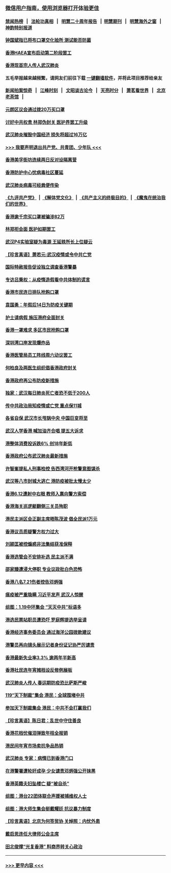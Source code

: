 ### [微信用户指南，使用浏览器打开体验更佳](https://github.com/gfw-breaker/banned-news1/blob/master/indexes/wechat-guide.md?t=0)
#### [禁闻热榜](热点新闻.md?t=0)  &nbsp;&nbsp;|&nbsp;&nbsp; [法轮功真相](https://github.com/gfw-breaker/truth/blob/master/README.md?t=0) &nbsp;&nbsp;|&nbsp;&nbsp; [明慧二十周年报告](https://github.com/gfw-breaker/mh-reports/blob/master/README.md?t=0) &nbsp;&nbsp;|&nbsp;&nbsp;[明慧期刊](https://github.com/gfw-breaker/mh-qikan) &nbsp;&nbsp;|&nbsp;&nbsp; [明慧海外之窗](https://github.com/gfw-breaker/mh-news/blob/master/README.md?t=0) &nbsp;&nbsp;|&nbsp;&nbsp; [神韵特别报道](https://github.com/gfw-breaker/mh-news/blob/master/shenyun.md?t=0)
#### [钟国斌指已将布口罩交化验所 测试能否防菌](../pages/nsc415/n11842783.md?t=02041144) 
#### [香港HAEA宣布启动第二阶段罢工](../pages/nsc415/n11842723.md?t=02041144) 
#### [香港现首宗人传人武汉肺炎](../pages/nsc415/n11842766.md?t=02041144) 
#### 五毛举报越来越频繁，请网友们前往下载 [一键翻墙软件](https://github.com/gfw-breaker/ssr-accounts)，并将此项目推荐给亲友
#### [新闻拍案惊奇](https://github.com/gfw-breaker/banned-news1/blob/master/pages/link4.md) &nbsp;&nbsp;|&nbsp;&nbsp; [江峰时刻](https://github.com/gfw-breaker/banned-news1/blob/master/pages/link4.md) &nbsp;&nbsp;|&nbsp;&nbsp; [文昭谈古论今](https://github.com/gfw-breaker/banned-news1/blob/master/pages/link4.md) &nbsp;&nbsp;|&nbsp;&nbsp; [天亮时分](https://github.com/gfw-breaker/banned-news1/blob/master/pages/link4.md) &nbsp;&nbsp;|&nbsp;&nbsp; [萧茗看世界](https://github.com/gfw-breaker/banned-news1/blob/master/pages/link4.md) &nbsp;&nbsp;|&nbsp;&nbsp; [北京老茶馆](https://github.com/gfw-breaker/banned-news1/blob/master/pages/link4.md) &nbsp;&nbsp;|&nbsp;&nbsp; 
#### [元朗区议会通过拨20万买口罩](../pages/nsc415/n11842754.md?t=02041144) 
#### [讨好中共权贵 林郑伪封关 医护界罢工升级](../pages/nsc415/n11842359.md?t=02041144) 
#### [武汉肺炎摧毁中国经济 损失将超过16万亿](../pages/nsc415/n11839723.md?t=02041144) 
#### [>>> 我要声明退出共产党、共青团、少年队 <<<](https://github.com/begood0513/goodnews/blob/master/quit/letter.md) 
#### [香港美孚街坊连续两日反对设隔离营](../pages/nsc415/n11839962.md?t=02041144) 
#### [香港防护中心忧病毒社区蔓延](../pages/nsc415/n11839933.md?t=02041144) 
#### [武汉肺炎病毒可经粪便传染](../pages/nsc415/n11839939.md?t=02041144) 
#### [《九评共产党》](https://github.com/begood0513/9ping.md/blob/master/README.md) &nbsp;|&nbsp; [《解体党文化》](../../../../jtdwh.md/blob/master/README.md)  &nbsp;|&nbsp; [《共产主义的终极目的》](../../../../gczydzjmd.md/blob/master/README.md) &nbsp;|&nbsp; [《魔鬼在统治我们的世界》](../../../../mgztzwmdsj.md/blob/master/README.md) 
#### [香港逾千宗买口罩被骗涉82万](../pages/nsc415/n11839914.md?t=02041144) 
#### [林郑拒会面 医护如期罢工](../pages/nsc415/n11839892.md?t=02041144) 
#### [武汉P4实验室疑为毒源 王延轶所长上位疑云](../pages/nsc415/n11835543.md?t=02041144) 
#### [【珍言真语】萧若元:武汉疫情或令中共亡党](../pages/nsc415/n11829394.md?t=02041144) 
#### [国际特赦报告促设独立调查香港警暴](../pages/nsc415/n11833845.md?t=02041144) 
#### [专访吕秉权：从疫情造假看中共体制的谎言](../pages/nsc415/n11833813.md?t=02041144) 
#### [香港市民连日排队抢购口罩](../pages/nsc415/n11833794.md?t=02041144) 
#### [袁国勇：年假后14日为防疫关键期](../pages/nsc415/n11831088.md?t=02041144) 
#### [护士请病假 施压港府全面封关](../pages/nsc415/n11831030.md?t=02041144) 
#### [香港一罩难求 多区市民抢购口罩](../pages/nsc415/n11831002.md?t=02041144) 
#### [深圳湾口岸发现爆炸品](../pages/nsc415/n11828802.md?t=02041144) 
#### [香港医管局员工阵线周六动议罢工](../pages/nsc415/n11828762.md?t=02041144) 
#### [何柏良及两医生组织倡香港政府封关](../pages/nsc415/n11828749.md?t=02041144) 
#### [香港政府再公布防疫新措施](../pages/nsc415/n11828716.md?t=02041144) 
#### [独家：武汉每日肺炎死亡者恐不低于200人](../pages/nsc415/n11828240.md?t=02041144) 
#### [传中共政治局知疫情或亡党 重点保11城](../pages/nsc415/n11828145.md?t=02041144) 
#### [各省自保 武汉市长甩锅中央 中国巨变将至](../pages/nsc415/n11828021.md?t=02041144) 
#### [武汉人学香港 喊加油齐合唱 提五大诉求](../pages/nsc415/n11827046.md?t=02041144) 
#### [港整体消费投诉跌6% 创18年新低](../pages/nsc415/n11817280.md?t=02041144) 
#### [香港政府公布武汉肺炎最新措施](../pages/nsc415/n11817152.md?t=02041144) 
#### [许智峯提私人刑事检控 告西湾河开枪警意图谋杀](../pages/nsc415/n11817132.md?t=02041144) 
#### [武汉等八市封城大逃亡 港防疫被批太慢太少](../pages/nsc415/n11817058.md?t=02041144) 
#### [香港6.12遭射中右眼 教师入禀向警方索偿](../pages/nsc415/n11814678.md?t=02041144) 
#### [香港海关巡逻艇翻侧三关员殉职](../pages/nsc415/n11814604.md?t=02041144) 
#### [港民主派区会正副主席晤陈茂波 倡全民派1万元](../pages/nsc415/n11814582.md?t=02041144) 
#### [香港议员质疑警方权力过大](../pages/nsc415/n11814560.md?t=02041144) 
#### [刘颕匡被控煽惑非法集结获准保释](../pages/nsc415/n11811727.md?t=02041144) 
#### [香港选管会不安排补选 民主派不满](../pages/nsc415/n11811691.md?t=02041144) 
#### [邵家臻遭浸大停职 专业议政批白色恐怖](../pages/nsc415/n11811670.md?t=02041144) 
#### [香港八名7.21伤者控告邓炳强](../pages/nsc415/n11811623.md?t=02041144) 
#### [瘟疫被严重隐瞒 习近平发声 武汉人惊醒](../pages/nsc415/n11811186.md?t=02041144) 
#### [组图：1.19中环集会 “天灭中共”标语多](../pages/nsc415/n11809514.md?t=02041144) 
#### [港选民票站职员遭恐吓 罗庭辉提选举呈请](../pages/nsc415/n11808914.md?t=02041144) 
#### [香港经济事务委员会 通过海洋公园拨款建议](../pages/nsc415/n11808906.md?t=02041144) 
#### [港警员再向镜头展示记者身份证记协严厉谴责](../pages/nsc415/n11808888.md?t=02041144) 
#### [香港最新失业率3.3% 逾两年半新高](../pages/nsc415/n11808887.md?t=02041144) 
#### [香港社民连年宵摊档设反修例展板](../pages/nsc415/n11808857.md?t=02041144) 
#### [武汉肺炎人传人 春运期防疫恐比萨斯严峻](../pages/nsc415/n11808739.md?t=02041144) 
#### [119“天下制裁”集会 港民：全球围堵中共](../pages/nsc415/n11806318.md?t=02041144) 
#### [参加天下制裁集会 港民：中共不会打赢我们](../pages/nsc415/n11806596.md?t=02041144) 
#### [【珍言真语】陈日君：乱世中守住善良](../pages/nsc415/n11806247.md?t=02041144) 
#### [香港花档忧催泪弹致年桔全报销](../pages/nsc415/n11806130.md?t=02041144) 
#### [港民间年宵市场卖抗争品热销](../pages/nsc415/n11806073.md?t=02041144) 
#### [武汉肺炎 专家：病情已到香港门口](../pages/nsc415/n11806020.md?t=02041144) 
#### [在港警署遭轮奸成孕 少女谴责邓炳强公开抹黑](../pages/nsc415/n11805981.md?t=02041144) 
#### [香港英籍夫妇坠楼亡 疑“被自杀”](../pages/nsc415/n11805937.md?t=02041144) 
#### [组图：港台22团体联合声援被捕维权人士](../pages/nsc415/n11801834.md?t=02041144) 
#### [组图：港大师生集会挺戴耀廷 抗议暴力制度](../pages/nsc415/n11799298.md?t=02041144) 
#### [【珍言真语】北京为何签贸协 关焯照：内忧外患](../pages/nsc415/n11799790.md?t=02041144) 
#### [戴启思连任大律师公会主席](../pages/nsc415/n11799306.md?t=02041144) 
#### [田北俊撑“光复香港” 料商界转关心政治](../pages/nsc415/n11799287.md?t=02041144) 

----
#### [ >>> 更早内容 <<< ](../indexes/nsc415-earlier.md)
